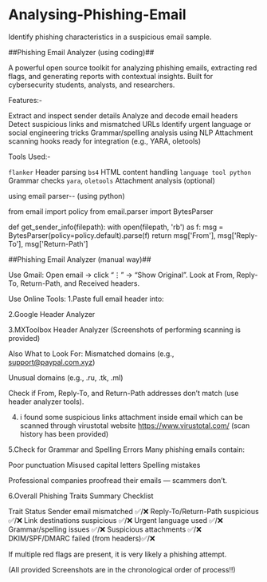# Analysing-Phishing-Email
Identify phishing characteristics in a suspicious email sample.


##Phishing Email Analyzer (using coding)##

A powerful open source toolkit for analyzing phishing emails, extracting red flags, and generating reports with contextual insights. Built for cybersecurity students, analysts, and researchers.

Features:-

  Extract and inspect sender details
  Analyze and decode email headers
  Detect suspicious links and mismatched URLs
  Identify urgent language or social engineering tricks
  Grammar/spelling analysis using NLP
  Attachment scanning hooks ready for integration (e.g., YARA, oletools)

Tools Used:-

  `flanker`   Header parsing
  `bs4`   HTML content handling
  `language tool python`   Grammar checks
  `yara`, `oletools`   Attachment analysis (optional)

 using email parser-- (using python)

from email import policy
from email.parser import BytesParser

def get_sender_info(filepath):
    with open(filepath, 'rb') as f:
        msg = BytesParser(policy=policy.default).parse(f)
    return msg['From'], msg['Reply-To'], msg['Return-Path']


##Phishing Email Analyzer (manual way)##


Use Gmail: Open email → click “⋮” → “Show Original”.
Look at From, Reply-To, Return-Path, and Received headers.

Use Online Tools:
1.Paste full email header into:

2.Google Header Analyzer

3.MXToolbox Header Analyzer
(Screenshots of performing scanning is provided)

Also What to Look For:
Mismatched domains (e.g., support@paypal.com.xyz)

Unusual domains (e.g., .ru, .tk, .ml)

Check if From, Reply-To, and Return-Path addresses don’t match (use header analyzer tools).

4. i found some suspicious links attachment inside email 
   which can be scanned through virustotal website
https://www.virustotal.com/
(scan history has been provided)


5.Check for Grammar and Spelling Errors
Many phishing emails contain:

Poor punctuation
Misused capital letters
Spelling mistakes

Professional companies proofread their emails — scammers don’t.

6.Overall Phishing Traits Summary Checklist

Trait	                           Status
Sender email mismatched	           ✅/❌
Reply-To/Return-Path suspicious	   ✅/❌
Link destinations suspicious	   ✅/❌
Urgent language used	           ✅/❌
Grammar/spelling issues	           ✅/❌
Suspicious attachments	           ✅/❌
DKIM/SPF/DMARC failed (from headers)✅/❌

If multiple red flags are present, it is very likely a phishing attempt.

(All provided Screenshots are in the chronological order of process!!)

